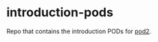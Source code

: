 # introduction-pods

Repo that contains the introduction PODs for [pod2](https://github.com/0xPARC/pod2).
